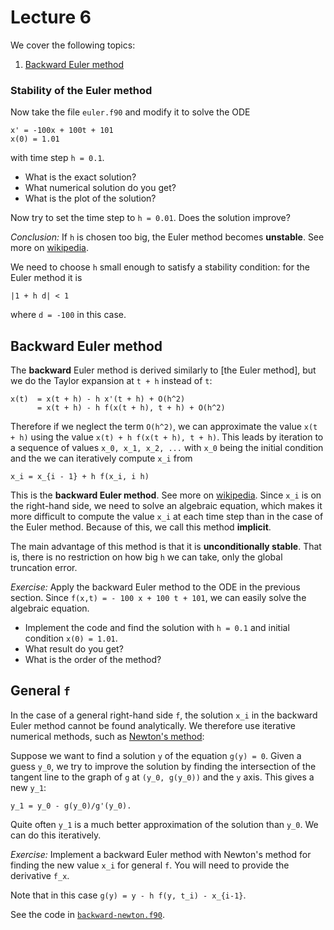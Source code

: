 # Lecture 6

We cover the following topics:

1. [Backward Euler method](#backward-euler-method)

### Stability of the Euler method

Now take the file `euler.f90` and modify it to solve the ODE

```
x' = -100x + 100t + 101
x(0) = 1.01
```

with time step `h = 0.1`.

- What is the exact solution?
- What numerical solution do you get?
- What is the plot of the solution?

Now try to set the time step to `h = 0.01`. Does the solution improve?

_Conclusion:_ If `h` is chosen too big, the Euler method becomes
**unstable**. See more on
 [wikipedia](https://en.wikipedia.org/wiki/Euler_method#Numerical_stability).

We need to choose `h` small enough to satisfy a stability condition: for
the Euler method it is

```
|1 + h d| < 1
```

where `d = -100` in this case.

## Backward Euler method

The **backward** Euler method is derived similarly to [the Euler method],
but we do the Taylor expansion at `t + h` instead of `t`:

```
x(t)  = x(t + h) - h x'(t + h) + O(h^2)
      = x(t + h) - h f(x(t + h), t + h) + O(h^2)
```

Therefore if we neglect the term `O(h^2)`, we can approximate the value
`x(t + h)` using the value `x(t) + h f(x(t + h), t + h)`. This leads by
iteration to a sequence of values `x_0, x_1, x_2, ...` with `x_0` being
the initial condition and the we can iteratively compute `x_i` from

```
x_i = x_{i - 1} + h f(x_i, i h)
```

This is the **backward Euler method**. See more on
[wikipedia](https://en.wikipedia.org/wiki/Backward_Euler_method).
Since `x_i` is on the right-hand side, we need to solve an
algebraic equation, which makes it more difficult to compute the value
`x_i` at each time step than in the case of the Euler method. Because of
this, we call this method **implicit**.

The main advantage of this method is that it is **unconditionally
stable**. That is, there is no restriction on how big `h` we can take,
only the global truncation error.

_Exercise:_ Apply the backward Euler method to the ODE in the previous
section. Since `f(x,t) = - 100 x + 100 t + 101`, we can easily solve the
algebraic equation.

 - Implement the code and find the solution with `h =
0.1` and initial condition `x(0) = 1.01`.
 - What result do you get?
 - What is the order of the method?

## General `f`

In the case of a general right-hand side `f`, the solution `x_i` in the
backward Euler method cannot be found analytically. We therefore use
iterative numerical methods, such as [Newton's method](https://en.wikipedia.org/wiki/Newton's_method):

Suppose we want to find a solution `y` of the equation `g(y) = 0`. Given
a guess `y_0`, we try to improve the solution by finding the
intersection of the tangent line to the graph of `g` at `(y_0, g(y_0))`
and the `y` axis. This gives a new `y_1`:

```
y_1 = y_0 - g(y_0)/g'(y_0).
```

Quite often `y_1` is a much better approximation of the solution than
`y_0`. We can do this iteratively.

_Exercise:_ Implement a backward Euler method with Newton's method for
finding the new value `x_i` for general `f`. You will need to provide
the derivative `f_x`.

Note that in this case `g(y) = y - h f(y, t_i) - x_{i-1}`.

See the code in
[`backward-newton.f90`](https://github.com/rekka/intro-fortran-2016/blob/master/lec6/backward-newton.f90).

[gnuplot]: http://www.gnuplot.info/
